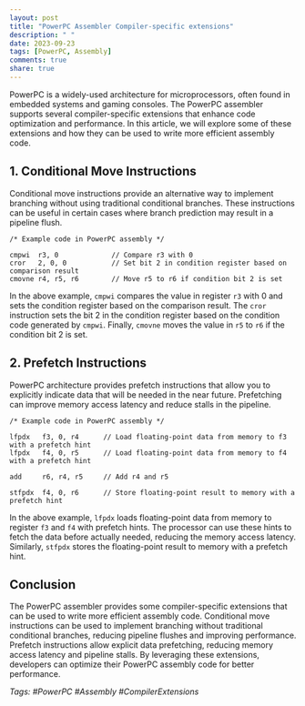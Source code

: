 ```yaml
---
layout: post
title: "PowerPC Assembler Compiler-specific extensions"
description: " "
date: 2023-09-23
tags: [PowerPC, Assembly]
comments: true
share: true
---
```


PowerPC is a widely-used architecture for microprocessors, often found in embedded systems and gaming consoles. The PowerPC assembler supports several compiler-specific extensions that enhance code optimization and performance. In this article, we will explore some of these extensions and how they can be used to write more efficient assembly code.

## 1. Conditional Move Instructions

Conditional move instructions provide an alternative way to implement branching without using traditional conditional branches. These instructions can be useful in certain cases where branch prediction may result in a pipeline flush.

```
/* Example code in PowerPC assembly */

cmpwi  r3, 0             // Compare r3 with 0
cror   2, 0, 0           // Set bit 2 in condition register based on comparison result
cmovne r4, r5, r6        // Move r5 to r6 if condition bit 2 is set
```

In the above example, `cmpwi` compares the value in register `r3` with 0 and sets the condition register based on the comparison result. The `cror` instruction sets the bit 2 in the condition register based on the condition code generated by `cmpwi`. Finally, `cmovne` moves the value in `r5` to `r6` if the condition bit 2 is set.

## 2. Prefetch Instructions

PowerPC architecture provides prefetch instructions that allow you to explicitly indicate data that will be needed in the near future. Prefetching can improve memory access latency and reduce stalls in the pipeline.

```
/* Example code in PowerPC assembly */

lfpdx   f3, 0, r4      // Load floating-point data from memory to f3 with a prefetch hint
lfpdx   f4, 0, r5      // Load floating-point data from memory to f4 with a prefetch hint

add     r6, r4, r5     // Add r4 and r5

stfpdx  f4, 0, r6      // Store floating-point result to memory with a prefetch hint
```

In the above example, `lfpdx` loads floating-point data from memory to register `f3` and `f4` with prefetch hints. The processor can use these hints to fetch the data before actually needed, reducing the memory access latency. Similarly, `stfpdx` stores the floating-point result to memory with a prefetch hint.

## Conclusion

The PowerPC assembler provides some compiler-specific extensions that can be used to write more efficient assembly code. Conditional move instructions can be used to implement branching without traditional conditional branches, reducing pipeline flushes and improving performance. Prefetch instructions allow explicit data prefetching, reducing memory access latency and pipeline stalls. By leveraging these extensions, developers can optimize their PowerPC assembly code for better performance.

*Tags: #PowerPC #Assembly #CompilerExtensions*